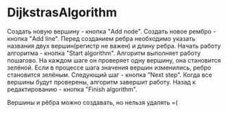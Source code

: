 # DijkstrasAlgorithm
Создать новую вершину - кнопка "Add node".
Создать новое рембро - кнопка "Add line". Перед созданием ребра необходимо указать названия двух вершин(регистр не важен) и длину ребра.
Начать работу алгоритма - кнопка "Start algorithm".
Алгоритм выполняет работу пошагово. На каждом шаге он проверяет одну вершину, она становится зелёной. Если в процессе шага значения вершин изменились, ребро становится зелёным. Следующий шаг - кнопка "Next step". Когда все вершины будут проверены, алгоритм завершит работу. Назад к редактированию - кнопка "Finish algorithm".

Вершины и рёбра можно создавать, но нельзя удалять =(